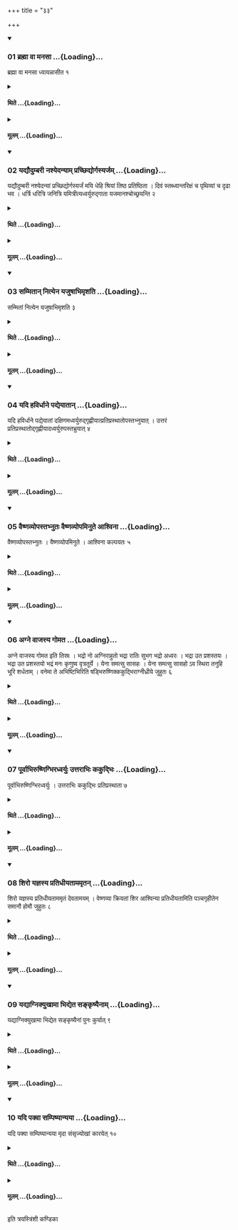 +++
title = "३३"

+++

<div class="js_include" includetitle="true" newlevelforh1="3" unfilled url="/vedAH_yajuH/taittirIyam/sUtram/ApastambaH/shrautam/vishvAsa-prastutiH/14/33/01_brahmA_vA_manasA.md">
<details open><summary><h3>01 ब्रह्मा वा मनसा ...{Loading}...</h3></summary>

ब्रह्मा वा मनसा ध्यायन्नासीत १
</details>
</div>
<div class="js_include collapsed" newlevelforh1="4" title="थिते" unfilled url="/vedAH_yajuH/taittirIyam/sUtram/ApastambaH/shrautam/thite/14/33/01_brahmA_vA_manasA.md">
<details><summary><h4>थिते ...{Loading}...</h4></summary>

ब्रह्मा वा मनसा ध्यायन्नासीत १
</details>
</div>
<div class="js_include collapsed" newlevelforh1="4" title="मूलम्" unfilled url="/vedAH_yajuH/taittirIyam/sUtram/ApastambaH/shrautam/mUlam/14/33/01_brahmA_vA_manasA.md">
<details><summary><h4>मूलम् ...{Loading}...</h4></summary>

ब्रह्मा वा मनसा ध्यायन्नासीत १
</details>
</div>
<div class="js_include" includetitle="true" newlevelforh1="3" unfilled url="/vedAH_yajuH/taittirIyam/sUtram/ApastambaH/shrautam/vishvAsa-prastutiH/14/33/02_yadyaudumbarI_nashyedanyAm_prachChidyorgasyarjam.md">
<details open><summary><h3>02 यद्यौदुम्बरी नश्येदन्याम् प्रच्छिद्योर्गस्यर्जम् ...{Loading}...</h3></summary>

यद्यौदुम्बरी नश्येदन्यां प्रच्छिद्योर्गस्यर्जं मयि धेहि श्रियां तिष्ठ प्रतिष्ठिता । दिवं स्तब्ध्वान्तरिक्षं च पृथिव्यां च दृढा भव । धर्त्रि धरित्रि जनित्रि यमित्रीत्यध्वर्युरुद्गाता यजमानश्चोच्छ्रयन्ति २
</details>
</div>
<div class="js_include collapsed" newlevelforh1="4" title="थिते" unfilled url="/vedAH_yajuH/taittirIyam/sUtram/ApastambaH/shrautam/thite/14/33/02_yadyaudumbarI_nashyedanyAm_prachChidyorgasyarjam.md">
<details><summary><h4>थिते ...{Loading}...</h4></summary>

यद्यौदुम्बरी नश्येदन्यां प्रच्छिद्योर्गस्यर्जं मयि धेहि श्रियां तिष्ठ प्रतिष्ठिता । दिवं स्तब्ध्वान्तरिक्षं च पृथिव्यां च दृढा भव । धर्त्रि धरित्रि जनित्रि यमित्रीत्यध्वर्युरुद्गाता यजमानश्चोच्छ्रयन्ति २
</details>
</div>
<div class="js_include collapsed" newlevelforh1="4" title="मूलम्" unfilled url="/vedAH_yajuH/taittirIyam/sUtram/ApastambaH/shrautam/mUlam/14/33/02_yadyaudumbarI_nashyedanyAm_prachChidyorgasyarjam.md">
<details><summary><h4>मूलम् ...{Loading}...</h4></summary>

यद्यौदुम्बरी नश्येदन्यां प्रच्छिद्योर्गस्यर्जं मयि धेहि श्रियां तिष्ठ प्रतिष्ठिता । दिवं स्तब्ध्वान्तरिक्षं च पृथिव्यां च दृढा भव । धर्त्रि धरित्रि जनित्रि यमित्रीत्यध्वर्युरुद्गाता यजमानश्चोच्छ्रयन्ति २
</details>
</div>
<div class="js_include" includetitle="true" newlevelforh1="3" unfilled url="/vedAH_yajuH/taittirIyam/sUtram/ApastambaH/shrautam/vishvAsa-prastutiH/14/33/03_sammitAn_nityena_yajuShAbhimRshati.md">
<details open><summary><h3>03 सम्मितान् नित्येन यजुषाभिमृशति ...{Loading}...</h3></summary>

सम्मितां नित्येन यजुषाभिमृशति ३
</details>
</div>
<div class="js_include collapsed" newlevelforh1="4" title="थिते" unfilled url="/vedAH_yajuH/taittirIyam/sUtram/ApastambaH/shrautam/thite/14/33/03_sammitAn_nityena_yajuShAbhimRshati.md">
<details><summary><h4>थिते ...{Loading}...</h4></summary>

सम्मितां नित्येन यजुषाभिमृशति ३
</details>
</div>
<div class="js_include collapsed" newlevelforh1="4" title="मूलम्" unfilled url="/vedAH_yajuH/taittirIyam/sUtram/ApastambaH/shrautam/mUlam/14/33/03_sammitAn_nityena_yajuShAbhimRshati.md">
<details><summary><h4>मूलम् ...{Loading}...</h4></summary>

सम्मितां नित्येन यजुषाभिमृशति ३
</details>
</div>
<div class="js_include" includetitle="true" newlevelforh1="3" unfilled url="/vedAH_yajuH/taittirIyam/sUtram/ApastambaH/shrautam/vishvAsa-prastutiH/14/33/04_yadi_havirdhAne_padyeyAtAn.md">
<details open><summary><h3>04 यदि हविर्धाने पद्येयातान् ...{Loading}...</h3></summary>

यदि हविर्धाने पद्येयातां दक्षिणमध्वर्युरुद्गृह्णीयात्प्रतिप्रस्थातोपस्तभ्नुयात् । उत्तरं प्रतिप्रस्थातोद्गृह्णीयादध्वर्युरुपस्तभ्रुयात् ४
</details>
</div>
<div class="js_include collapsed" newlevelforh1="4" title="थिते" unfilled url="/vedAH_yajuH/taittirIyam/sUtram/ApastambaH/shrautam/thite/14/33/04_yadi_havirdhAne_padyeyAtAn.md">
<details><summary><h4>थिते ...{Loading}...</h4></summary>

यदि हविर्धाने पद्येयातां दक्षिणमध्वर्युरुद्गृह्णीयात्प्रतिप्रस्थातोपस्तभ्नुयात् । उत्तरं प्रतिप्रस्थातोद्गृह्णीयादध्वर्युरुपस्तभ्रुयात् ४
</details>
</div>
<div class="js_include collapsed" newlevelforh1="4" title="मूलम्" unfilled url="/vedAH_yajuH/taittirIyam/sUtram/ApastambaH/shrautam/mUlam/14/33/04_yadi_havirdhAne_padyeyAtAn.md">
<details><summary><h4>मूलम् ...{Loading}...</h4></summary>

यदि हविर्धाने पद्येयातां दक्षिणमध्वर्युरुद्गृह्णीयात्प्रतिप्रस्थातोपस्तभ्नुयात् । उत्तरं प्रतिप्रस्थातोद्गृह्णीयादध्वर्युरुपस्तभ्रुयात् ४
</details>
</div>
<div class="js_include" includetitle="true" newlevelforh1="3" unfilled url="/vedAH_yajuH/taittirIyam/sUtram/ApastambaH/shrautam/vishvAsa-prastutiH/14/33/05_vaiShNavyopastabhnutaH_vaiShNavyopaminute_AshvinA.md">
<details open><summary><h3>05 वैष्णव्योपस्तभ्नुतः वैष्णव्योपमिनुते आश्विना ...{Loading}...</h3></summary>

वैष्णव्योपस्तभ्नुतः । वैष्णव्योपमिनुते । आश्विना कल्पयतः ५
</details>
</div>
<div class="js_include collapsed" newlevelforh1="4" title="थिते" unfilled url="/vedAH_yajuH/taittirIyam/sUtram/ApastambaH/shrautam/thite/14/33/05_vaiShNavyopastabhnutaH_vaiShNavyopaminute_AshvinA.md">
<details><summary><h4>थिते ...{Loading}...</h4></summary>

वैष्णव्योपस्तभ्नुतः । वैष्णव्योपमिनुते । आश्विना कल्पयतः ५
</details>
</div>
<div class="js_include collapsed" newlevelforh1="4" title="मूलम्" unfilled url="/vedAH_yajuH/taittirIyam/sUtram/ApastambaH/shrautam/mUlam/14/33/05_vaiShNavyopastabhnutaH_vaiShNavyopaminute_AshvinA.md">
<details><summary><h4>मूलम् ...{Loading}...</h4></summary>

वैष्णव्योपस्तभ्नुतः । वैष्णव्योपमिनुते । आश्विना कल्पयतः ५
</details>
</div>
<div class="js_include" includetitle="true" newlevelforh1="3" unfilled url="/vedAH_yajuH/taittirIyam/sUtram/ApastambaH/shrautam/vishvAsa-prastutiH/14/33/06_agne_vAjasya_gomata.md">
<details open><summary><h3>06 अग्ने वाजस्य गोमत ...{Loading}...</h3></summary>

अग्ने वाजस्य गोमत इति तिस्रः । भद्रो नो अग्निराहुतो भद्रा रातिः सुभग भद्रो अध्वरः । भद्रा उत प्रशस्तयः । भद्रा उत प्रशस्तयो भद्रं मनः कृणुष्व वृत्रतूर्ये । येना समत्सु सासहः । येना समत्सु सासहो ऽव स्थिरा तनुहि भूरि शर्धताम् । वनेमा ते अभिष्टिभिरिति षड्भिरुष्णिक्ककुद्भिराग्नीध्रीये जुहुतः ६
</details>
</div>
<div class="js_include collapsed" newlevelforh1="4" title="थिते" unfilled url="/vedAH_yajuH/taittirIyam/sUtram/ApastambaH/shrautam/thite/14/33/06_agne_vAjasya_gomata.md">
<details><summary><h4>थिते ...{Loading}...</h4></summary>

अग्ने वाजस्य गोमत इति तिस्रः । भद्रो नो अग्निराहुतो भद्रा रातिः सुभग भद्रो अध्वरः । भद्रा उत प्रशस्तयः । भद्रा उत प्रशस्तयो भद्रं मनः कृणुष्व वृत्रतूर्ये । येना समत्सु सासहः । येना समत्सु सासहो ऽव स्थिरा तनुहि भूरि शर्धताम् । वनेमा ते अभिष्टिभिरिति षड्भिरुष्णिक्ककुद्भिराग्नीध्रीये जुहुतः ६
</details>
</div>
<div class="js_include collapsed" newlevelforh1="4" title="मूलम्" unfilled url="/vedAH_yajuH/taittirIyam/sUtram/ApastambaH/shrautam/mUlam/14/33/06_agne_vAjasya_gomata.md">
<details><summary><h4>मूलम् ...{Loading}...</h4></summary>

अग्ने वाजस्य गोमत इति तिस्रः । भद्रो नो अग्निराहुतो भद्रा रातिः सुभग भद्रो अध्वरः । भद्रा उत प्रशस्तयः । भद्रा उत प्रशस्तयो भद्रं मनः कृणुष्व वृत्रतूर्ये । येना समत्सु सासहः । येना समत्सु सासहो ऽव स्थिरा तनुहि भूरि शर्धताम् । वनेमा ते अभिष्टिभिरिति षड्भिरुष्णिक्ककुद्भिराग्नीध्रीये जुहुतः ६
</details>
</div>
<div class="js_include" includetitle="true" newlevelforh1="3" unfilled url="/vedAH_yajuH/taittirIyam/sUtram/ApastambaH/shrautam/vishvAsa-prastutiH/14/33/07_pUrvAbhiruShNigbhiradhvaryuH_uttarAbhiH_kakudbhiH.md">
<details open><summary><h3>07 पूर्वाभिरुष्णिग्भिरध्वर्युः उत्तराभिः ककुद्भिः ...{Loading}...</h3></summary>

पूर्वाभिरुष्णिग्भिरध्वर्युः । उत्तराभिः ककुद्भिः प्रतिप्रस्थाता ७
</details>
</div>
<div class="js_include collapsed" newlevelforh1="4" title="थिते" unfilled url="/vedAH_yajuH/taittirIyam/sUtram/ApastambaH/shrautam/thite/14/33/07_pUrvAbhiruShNigbhiradhvaryuH_uttarAbhiH_kakudbhiH.md">
<details><summary><h4>थिते ...{Loading}...</h4></summary>

पूर्वाभिरुष्णिग्भिरध्वर्युः । उत्तराभिः ककुद्भिः प्रतिप्रस्थाता ७
</details>
</div>
<div class="js_include collapsed" newlevelforh1="4" title="मूलम्" unfilled url="/vedAH_yajuH/taittirIyam/sUtram/ApastambaH/shrautam/mUlam/14/33/07_pUrvAbhiruShNigbhiradhvaryuH_uttarAbhiH_kakudbhiH.md">
<details><summary><h4>मूलम् ...{Loading}...</h4></summary>

पूर्वाभिरुष्णिग्भिरध्वर्युः । उत्तराभिः ककुद्भिः प्रतिप्रस्थाता ७
</details>
</div>
<div class="js_include" includetitle="true" newlevelforh1="3" unfilled url="/vedAH_yajuH/taittirIyam/sUtram/ApastambaH/shrautam/vishvAsa-prastutiH/14/33/08_shiro_yajnasya_pratidhIyatAmamRtan.md">
<details open><summary><h3>08 शिरो यज्ञस्य प्रतिधीयताममृतन् ...{Loading}...</h3></summary>

शिरो यज्ञस्य प्रतिधीयताममृतं देवतामयम् । वेष्णव्या क्रियतां शिर आश्विन्या प्रतिधीयतामिति पञ्चगृहीतेन समानौ होमौ जुहुतः ८
</details>
</div>
<div class="js_include collapsed" newlevelforh1="4" title="थिते" unfilled url="/vedAH_yajuH/taittirIyam/sUtram/ApastambaH/shrautam/thite/14/33/08_shiro_yajnasya_pratidhIyatAmamRtan.md">
<details><summary><h4>थिते ...{Loading}...</h4></summary>

शिरो यज्ञस्य प्रतिधीयताममृतं देवतामयम् । वेष्णव्या क्रियतां शिर आश्विन्या प्रतिधीयतामिति पञ्चगृहीतेन समानौ होमौ जुहुतः ८
</details>
</div>
<div class="js_include collapsed" newlevelforh1="4" title="मूलम्" unfilled url="/vedAH_yajuH/taittirIyam/sUtram/ApastambaH/shrautam/mUlam/14/33/08_shiro_yajnasya_pratidhIyatAmamRtan.md">
<details><summary><h4>मूलम् ...{Loading}...</h4></summary>

शिरो यज्ञस्य प्रतिधीयताममृतं देवतामयम् । वेष्णव्या क्रियतां शिर आश्विन्या प्रतिधीयतामिति पञ्चगृहीतेन समानौ होमौ जुहुतः ८
</details>
</div>
<div class="js_include" includetitle="true" newlevelforh1="3" unfilled url="/vedAH_yajuH/taittirIyam/sUtram/ApastambaH/shrautam/vishvAsa-prastutiH/14/33/09_yadyAgnikyukhAmA_bhidyeta_sankRShyainAm.md">
<details open><summary><h3>09 यद्याग्निक्युखामा भिद्येत सङ्कृष्यैनाम् ...{Loading}...</h3></summary>

यद्याग्निक्युखामा भिद्येत सङ्कृष्यैनां पुनः कुर्यात् ९
</details>
</div>
<div class="js_include collapsed" newlevelforh1="4" title="थिते" unfilled url="/vedAH_yajuH/taittirIyam/sUtram/ApastambaH/shrautam/thite/14/33/09_yadyAgnikyukhAmA_bhidyeta_sankRShyainAm.md">
<details><summary><h4>थिते ...{Loading}...</h4></summary>

यद्याग्निक्युखामा भिद्येत सङ्कृष्यैनां पुनः कुर्यात् ९
</details>
</div>
<div class="js_include collapsed" newlevelforh1="4" title="मूलम्" unfilled url="/vedAH_yajuH/taittirIyam/sUtram/ApastambaH/shrautam/mUlam/14/33/09_yadyAgnikyukhAmA_bhidyeta_sankRShyainAm.md">
<details><summary><h4>मूलम् ...{Loading}...</h4></summary>

यद्याग्निक्युखामा भिद्येत सङ्कृष्यैनां पुनः कुर्यात् ९
</details>
</div>
<div class="js_include" includetitle="true" newlevelforh1="3" unfilled url="/vedAH_yajuH/taittirIyam/sUtram/ApastambaH/shrautam/vishvAsa-prastutiH/14/33/10_yadi_pakvA_sampiShyAnyayA.md">
<details open><summary><h3>10 यदि पक्वा सम्पिष्यान्यया ...{Loading}...</h3></summary>

यदि पक्वा सम्पिष्यान्यया मृदा संसृज्योखां कारयेत् १०
</details>
</div>
<div class="js_include collapsed" newlevelforh1="4" title="थिते" unfilled url="/vedAH_yajuH/taittirIyam/sUtram/ApastambaH/shrautam/thite/14/33/10_yadi_pakvA_sampiShyAnyayA.md">
<details><summary><h4>थिते ...{Loading}...</h4></summary>

यदि पक्वा सम्पिष्यान्यया मृदा संसृज्योखां कारयेत् १०
</details>
</div>
<div class="js_include collapsed" newlevelforh1="4" title="मूलम्" unfilled url="/vedAH_yajuH/taittirIyam/sUtram/ApastambaH/shrautam/mUlam/14/33/10_yadi_pakvA_sampiShyAnyayA.md">
<details><summary><h4>मूलम् ...{Loading}...</h4></summary>

यदि पक्वा सम्पिष्यान्यया मृदा संसृज्योखां कारयेत् १०
</details>
</div>

  
इति त्रयस्त्रिंशी कण्डिका 
